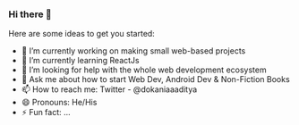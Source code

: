 ### Hi there 👋

<!--
**aadityadokania/aadityadokania** is a ✨ _special_ ✨ repository because its `README.md` (this file) appears on your GitHub profile.-->

Here are some ideas to get you started:

- 🔭 I’m currently working on making small web-based projects
- 🌱 I’m currently learning ReactJs
- 🤔 I’m looking for help with the whole web development ecosystem
- 💬 Ask me about how to start Web Dev, Android Dev & Non-Fiction Books
- 📫 How to reach me: Twitter - @dokaniaaaditya
- 😄 Pronouns: He/His
- ⚡ Fun fact: ...

